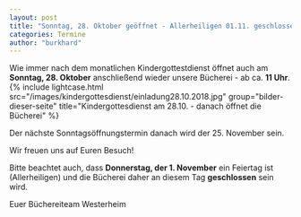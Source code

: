 ```yaml
---
layout: post
title: "Sonntag, 28. Oktober geöffnet - Allerheiligen 01.11. geschlossen!"
categories: Termine
author: "burkhard"
---
```


Wie immer nach dem monatlichen Kindergottestdienst öffnet auch am **Sonntag, 28. Oktober** anschließend wieder unsere Bücherei - ab ca. **11 Uhr**.
{% include lightcase.html src="/images/kindergottesdienst/einladung28.10.2018.jpg" group="bilder-dieser-seite"
           title="Kindergottesdienst am 28.10. - danach öffnet die Bücherei" %}

Der nächste Sonntagsöffnungstermin danach wird der 25. November sein.

Wir freuen uns auf Euren Besuch!

Bitte beachtet auch, dass **Donnerstag, der 1. November** ein Feiertag ist (Allerheiligen) und die Bücherei daher an diesem Tag **geschlossen** sein wird.

Euer Büchereiteam Westerheim
